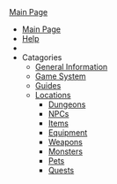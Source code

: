 <div class="logo"><a href="./">Main Page</a></div>
<div class="main-menu">

* [Main Page](./)
* [Help](?Help)
* 
* Catagories
  * [General Information](?general_information)
  * [Game System](?game_system)
  * [Guides](?guides)
  * [Locations](?locations)
	* [Dungeons](?dungeons)
	* [NPCs](?npcs)
	* [Items](?items)
	* [Equipment](?equipment)
	* [Weapons](?weapons)
	* [Monsters](?monsters)
	* [Pets](?pets)
	* [Quests](?quests)


</div>
